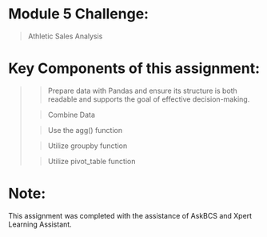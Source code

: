 # Module 5 Challenge:
> Athletic Sales Analysis
> 
# Key Components of this assignment:
>>Prepare data with Pandas and ensure its structure is both readable and supports the goal of effective decision-making. 
>
>>Combine Data
>
>>Use the agg() function
>
>>Utilize groupby function
>
>>Utilize pivot_table function
>>
# Note:
This assignment was completed with the assistance of AskBCS and Xpert Learning Assistant. 
